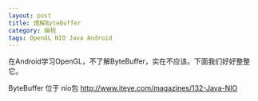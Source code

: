 ```yaml
---
layout: post
title: 理解ByteBuffer
category: 编程
tags: OpenGL NIO Java Android
---
```


在Android学习OpenGL，不了解ByteBuffer，实在不应该。下面我们好好整整它。

ByteBuffer 位于 nio包
http://www.iteye.com/magazines/132-Java-NIO
